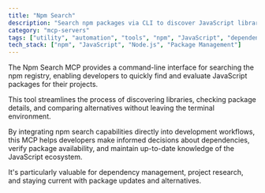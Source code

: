 ```yaml
---
title: "Npm Search"
description: "Search npm packages via CLI to discover JavaScript libraries and manage dependencies efficiently."
category: "mcp-servers"
tags: ["utility", "automation", "tools", "npm", "JavaScript", "dependency-management"]
tech_stack: ["npm", "JavaScript", "Node.js", "Package Management"]
---
```


The Npm Search MCP provides a command-line interface for searching the npm registry, enabling developers to quickly find and evaluate JavaScript packages for their projects. 

This tool streamlines the process of discovering libraries, checking package details, and comparing alternatives without leaving the terminal environment.

By integrating npm search capabilities directly into development workflows, this MCP helps developers make informed decisions about dependencies, verify package availability, and maintain up-to-date knowledge of the JavaScript ecosystem. 

It's particularly valuable for dependency management, project research, and staying current with package updates and alternatives.